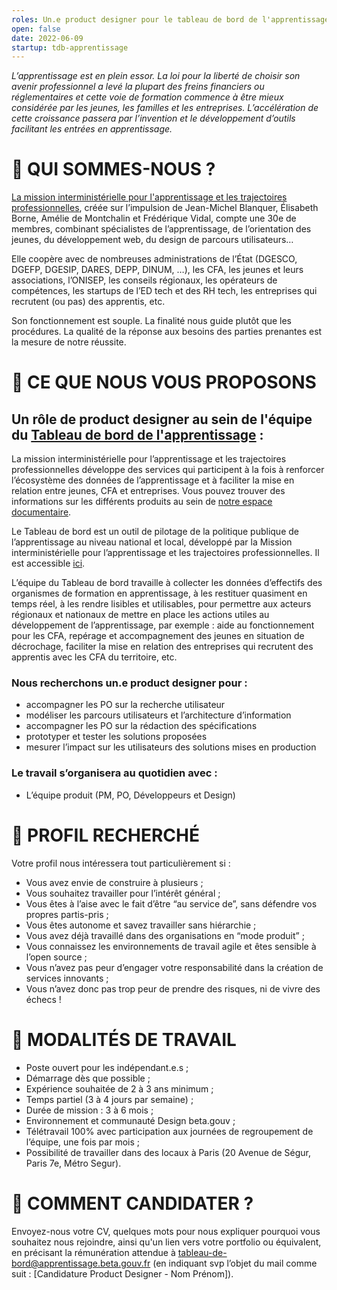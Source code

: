 ```yaml
---
roles: Un.e product designer pour le tableau de bord de l'apprentissage
open: false
date: 2022-06-09
startup: tdb-apprentissage 
---
```

*L’apprentissage est en plein essor. La loi pour la liberté de choisir son avenir professionnel a levé la plupart des freins financiers ou réglementaires et cette voie de formation commence à être mieux considérée par les jeunes, les familles et les entreprises. L’accélération de cette croissance passera par l’invention et le développement d’outils facilitant les entrées en apprentissage.*



# 👋 QUI SOMMES-NOUS ?

[La mission interministérielle pour l'apprentissage et les trajectoires professionnelles](https://mission-apprentissage.gitbook.io/general/), créée sur l’impulsion de Jean-Michel Blanquer, Élisabeth Borne, Amélie de Montchalin et Frédérique Vidal, compte une 30e de membres, combinant spécialistes de l’apprentissage, de l’orientation des jeunes, du développement web, du design de parcours utilisateurs… 

Elle coopère avec de nombreuses administrations de l’État (DGESCO, DGEFP, DGESIP, DARES, DEPP, DINUM, …), les CFA, les jeunes et leurs associations, l’ONISEP, les conseils régionaux, les opérateurs de compétences, les startups de l’ED tech et des RH tech, les entreprises qui recrutent (ou pas) des apprentis, etc. 

Son fonctionnement est souple. La finalité nous guide plutôt que les procédures. La qualité de la réponse aux besoins des parties prenantes est la mesure de notre réussite.



# 🤝 CE QUE NOUS VOUS PROPOSONS 

## Un rôle de product designer au sein de l'équipe du [Tableau de bord de l'apprentissage](https://mission-apprentissage.gitbook.io/general/les-nouveaux-services/simplifier-la-transmission-des-donnees-apprentissage) :

La mission interministérielle pour l’apprentissage et les trajectoires professionnelles développe des services qui participent à la fois à renforcer l’écosystème des données de l’apprentissage et à faciliter la mise en relation entre jeunes, CFA et entreprises. Vous pouvez trouver des informations sur les différents produits au sein de [notre espace documentaire](https://mission-apprentissage.gitbook.io/general/).

Le Tableau de bord est un outil de pilotage de la politique publique de l’apprentissage au niveau national et local, développé par la Mission interministérielle pour l’apprentissage et les trajectoires professionnelles. Il est accessible [ici](https://cfas.apprentissage.beta.gouv.fr/).

L’équipe du Tableau de bord travaille à collecter les données d’effectifs des organismes de formation en apprentissage, à les restituer quasiment en temps réel, à les rendre lisibles et utilisables, pour permettre aux acteurs régionaux et nationaux de mettre en place les actions utiles au développement de l’apprentissage, par exemple :  aide au fonctionnement pour les CFA, repérage et accompagnement des jeunes en situation de décrochage, faciliter la mise en relation des entreprises qui recrutent des apprentis avec les CFA du territoire, etc.

### Nous recherchons un.e  product designer pour :
- accompagner les PO sur la recherche utilisateur
- modéliser les parcours utilisateurs et l’architecture d’information
- accompagner les PO sur la rédaction des spécifications
- prototyper et tester les solutions proposées
- mesurer l’impact sur les utilisateurs des solutions mises en production

### Le travail s’organisera au quotidien avec :
- L’équipe produit (PM, PO, Développeurs et Design)



# 🔎 PROFIL RECHERCHÉ 

Votre profil nous intéressera tout particulièrement si :
- Vous avez envie de construire à plusieurs ;
- Vous souhaitez travailler pour l’intérêt général ;
- Vous êtes à l’aise avec le fait d’être “au service de”, sans défendre vos propres partis-pris ;
- Vous êtes autonome et savez travailler sans hiérarchie ;
- Vous avez déjà travaillé dans des organisations en “mode produit” ;
- Vous connaissez les environnements de travail agile et êtes sensible à l’open source ;
- Vous n’avez pas peur d’engager votre responsabilité dans la création de services innovants ;
- Vous n’avez donc pas trop peur de prendre des risques, ni de vivre des échecs !



# 📌 MODALITÉS DE TRAVAIL

- Poste ouvert pour les indépendant.e.s ;
- Démarrage dès que possible ;
- Expérience souhaitée de 2 à 3 ans minimum ;
- Temps partiel (3 à 4 jours par semaine) ;
- Durée de mission : 3 à 6 mois ;
- Environnement et communauté Design beta.gouv ;
- Télétravail 100% avec  participation aux journées de regroupement de l’équipe, une fois par mois ;
- Possibilité de travailler dans des locaux à Paris (20 Avenue de Ségur, Paris 7e, Métro Segur).



# 🚀 COMMENT CANDIDATER ?

Envoyez-nous votre CV, quelques mots pour nous expliquer pourquoi vous souhaitez nous rejoindre, ainsi qu'un lien vers votre portfolio ou équivalent, en précisant la rémunération attendue à tableau-de-bord@apprentissage.beta.gouv.fr (en indiquant svp l’objet du mail comme suit : [Candidature Product Designer - Nom Prénom]).
